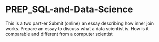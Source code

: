 # PREP_SQL-and-Data-Science
This is a two part-er Submit (online) an essay describing how inner join works. Prepare an essay to discuss what a data scientist is. How is it comparable and different from a computer scientist
